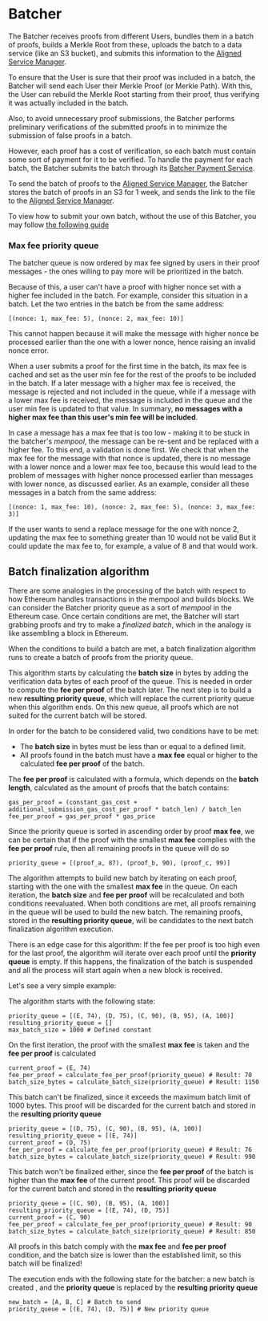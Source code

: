 # Batcher

The Batcher receives proofs from different Users, bundles them in a batch of proofs, builds a Merkle Root from these, uploads the batch to a data service (like an S3 bucket), and submits this information to the [Aligned Service Manager](./3_service_manager_contract.md).

To ensure that the User is sure that their proof was included in a batch, the Batcher will send each User their Merkle Proof (or Merkle Path). With this, the User can rebuild the Merkle Root starting from their proof, thus verifying it was actually included in the batch.

Also, to avoid unnecessary proof submissions, the Batcher performs preliminary verifications of the submitted proofs in to minimize the submission of false proofs in a batch.

However, each proof has a cost of verification, so each batch must contain some sort of payment for it to be verified. To handle the payment for each batch, the Batcher submits the batch through its [Batcher Payment Service](./2_payment_service_contract.md).

To send the batch of proofs to the [Aligned Service Manager](./3_service_manager_contract.md), the Batcher stores the batch of proofs in an S3 for 1 week, and sends the link to the file to the [Aligned Service Manager](./3_service_manager_contract.md).

To view how to submit your own batch, without the use of this Batcher, you may follow [the following guide](../../3_guides/8_submitting_batch_without_batcher.md)


### Max fee priority queue

The batcher queue is now ordered by max fee signed by users in their proof messages - the ones willing to pay more will be prioritized in the batch.

Because of this, a user can't have a proof with higher nonce set with a higher fee included in the batch. For example, consider this situation in a batch. Let the two entries in the batch be from the same address:

	[(nonce: 1, max_fee: 5), (nonce: 2, max_fee: 10)]

This cannot happen because it will make the message with higher nonce be processed earlier than the one with a lower nonce, hence raising an invalid nonce error.

When a user submits a proof for the first time in the batch, its max fee is cached and set as the user min fee for the rest of the proofs to be included in the batch.
If a later message with a higher max fee is received, the message is rejected and not included in the queue, while if a message with a lower max fee is received,
the message is included in the queue and the user min fee is updated to that value. In summary, **no messages with a higher max fee than this user's min fee will be included**.

In case a message has a max fee that is too low - making it to be stuck in the batcher's *mempool*,  the message can be re-sent and be replaced with a higher fee.
To this end, a validation is done first. We check that when the max fee for the message with that nonce is updated, there is no message with a lower nonce and a lower max fee too, because this would lead to the problem
of messages with higher nonce processed earlier than messages with lower nonce, as discussed earlier.
As an example, consider all these messages in a batch from the same address:

	[(nonce: 1, max_fee: 10), (nonce: 2, max_fee: 5), (nonce: 3, max_fee: 3)]

If the user wants to send a replace message for the one with nonce 2, updating the max fee to something greater than 10 would not be valid
But it could update the max fee to, for example, a value of 8 and that would work.

## Batch finalization algorithm

There are some analogies in the processing of the batch with respect to how Ethereum handles transactions in the mempool and builds blocks.
We can consider the Batcher priority queue as a sort of *mempool* in the Ethereum case. Once certain conditions are met, the Batcher will start grabbing proofs and try to make a *finalized batch*, which in the analogy is like assembling a block in Ethereum.

When the conditions to build a batch are met, a batch finalization algorithm runs to create a batch of proofs from the priority queue.

This algorithm starts by calculating the **batch size** in bytes by adding the verification data bytes of each proof of the queue. This is needed in order to compute the **fee per proof** of the batch later. The next step is to build a new **resulting priority queue**, which will replace the current priority queue when this algorithm ends. On this new queue, all proofs which are not suited for the current batch will be stored.

In order for the batch to be considered valid, two conditions have to be met:
* The **batch size** in bytes must be less than or equal to a defined limit.
* All proofs found in the batch must have a **max fee** equal or higher to the calculated **fee per proof** of the batch.

The **fee per proof** is calculated with a formula, which depends on the **batch length**, calculated as the amount of proofs that the batch contains:

```
gas_per_proof = (constant_gas_cost + additional_submission_gas_cost_per_proof * batch_len) / batch_len
fee_per_proof = gas_per_proof * gas_price
```

Since the priority queue is sorted in ascending order by proof **max fee**, we can be certain that if the proof with the smallest **max fee** complies with the **fee per proof** rule, then all remaining proofs in the queue will do so

```
priority_queue = [(proof_a, 87), (proof_b, 90), (proof_c, 99)]
```

The algorithm attempts to build new batch by iterating on each proof, starting with the one with the smallest **max fee** in the queue. On each iteration, the **batch size** and **fee per proof** will be recalculated and both conditions reevaluated. When both conditions are met, all proofs remaining in the queue will be used to build the new batch. The remaining proofs, stored in the **resulting priority queue**, will be candidates to the next batch finalization algorithm execution.

There is an edge case for this algorithm: If the fee per proof is too high even for the last proof, the algorithm will iterate over each proof until the **priority queue** is empty. If this happens, the finalization of the batch is suspended and all the process will start again when a new block is received.

Let's see a very simple example:

The algorithm starts with the following state:

```
priority_queue = [(E, 74), (D, 75), (C, 90), (B, 95), (A, 100)]
resulting_priority_queue = []
max_batch_size = 1000 # Defined constant
```

On the first iteration, the proof with the smallest **max fee** is taken and the **fee per proof** is calculated

```
current_proof = (E, 74)
fee_per_proof = calculate_fee_per_proof(priority_queue) # Result: 70
batch_size_bytes = calculate_batch_size(priority_queue) # Result: 1150
```

This batch can't be finalized, since it exceeds the maximum batch limit of 1000 bytes. This proof will be discarded for the current batch and stored in the **resulting priority queue**

```
priority_queue = [(D, 75), (C, 90), (B, 95), (A, 100)]
resulting_priority_queue = [(E, 74)]
current_proof = (D, 75)
fee_per_proof = calculate_fee_per_proof(priority_queue) # Result: 76
batch_size_bytes = calculate_batch_size(priority_queue) # Result: 990
```

This batch won't be finalized either, since the **fee per proof** of the batch is higher than the **max fee** of the current proof. This proof will be discarded for the current batch and stored in the **resulting priority queue**

```
priority_queue = [(C, 90), (B, 95), (A, 100)]
resulting_priority_queue = [(E, 74), (D, 75)]
current_proof = (C, 90)
fee_per_proof = calculate_fee_per_proof(priority_queue) # Result: 90
batch_size_bytes = calculate_batch_size(priority_queue) # Result: 850
```

All proofs in this batch comply with the **max fee** and **fee per proof** condition, and the batch size is lower than the established limit, so this batch will be finalized!

The execution ends with the following state for the batcher: a new batch is created , and the **priority queue** is replaced by the **resulting priority queue**

```
new_batch = [A, B, C] # Batch to send
priority_queue = [(E, 74), (D, 75)] # New priority queue
```

